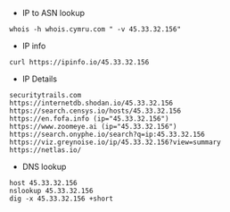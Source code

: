 - IP to ASN lookup
```
whois -h whois.cymru.com " -v 45.33.32.156"
```
- IP info
```
curl https://ipinfo.io/45.33.32.156
```
- IP Details
```
securitytrails.com
https://internetdb.shodan.io/45.33.32.156
https://search.censys.io/hosts/45.33.32.156
https://en.fofa.info (ip="45.33.32.156")
https://www.zoomeye.ai (ip="45.33.32.156")
https://search.onyphe.io/search?q=ip:45.33.32.156
https://viz.greynoise.io/ip/45.33.32.156?view=summary
https://netlas.io/
```
- DNS lookup
```
host 45.33.32.156
nslookup 45.33.32.156
dig -x 45.33.32.156 +short
```